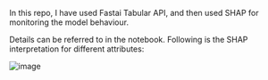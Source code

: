 In this repo, I have used Fastai Tabular API, and then used SHAP for monitoring the model behaviour.


Details can be referred to in the notebook. Following is the SHAP interpretation for different attributes:


![image](https://user-images.githubusercontent.com/62832721/142352522-f4269b64-1425-4748-bc1a-6670ddc69eaa.png)
